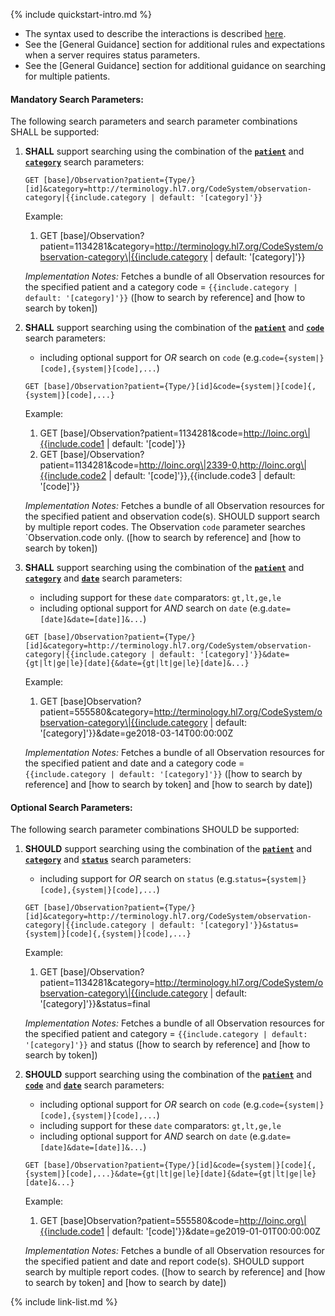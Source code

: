 {% include quickstart-intro.md %}

- The syntax used to describe the interactions is described [here](general-guidance.html#search-syntax).
- See the [General Guidance] section for additional rules and expectations when a server requires status parameters.
- See the [General Guidance] section for additional guidance on searching for multiple patients.

#### Mandatory Search Parameters:

The following search parameters and search parameter combinations SHALL be supported:

1. **SHALL** support searching using the combination of the **[`patient`](SearchParameter-us-core-observation-patient.html)** and **[`category`](SearchParameter-us-core-observation-category.html)** search parameters:

    `GET [base]/Observation?patient={Type/}[id]&category=http://terminology.hl7.org/CodeSystem/observation-category|{{include.category | default: '[category]'}}`

    Example:

      1. GET [base]/Observation?patient=1134281&amp;category=http://terminology.hl7.org/CodeSystem/observation-category\|{{include.category | default: '[category]'}}

    *Implementation Notes:* Fetches a bundle of all Observation resources for the specified patient and a category code = `{{include.category | default: '[category]'}}` ([how to search by reference] and [how to search by token])

1. **SHALL** support searching using the combination of the **[`patient`](SearchParameter-us-core-observation-patient.html)** and **[`code`](SearchParameter-us-core-observation-code.html)** search parameters:
    - including optional support for *OR* search on `code` (e.g.`code={system|}[code],{system|}[code],...`)

    `GET [base]/Observation?patient={Type/}[id]&code={system|}[code]{,{system|}[code],...}`

    Example:

      1. GET [base]/Observation?patient=1134281&amp;code=http://loinc.org\|{{include.code1 | default: '[code]'}}
      1. GET [base]/Observation?patient=1134281&amp;code=http://loinc.org\|2339-0,http://loinc.org\|{{include.code2 | default: '[code]'}},{{include.code3 | default: '[code]'}}

    *Implementation Notes:* Fetches a bundle of all Observation resources for the specified patient and observation code(s).  SHOULD support search by multiple report codes. The Observation `code` parameter searches `Observation.code only. ([how to search by reference] and [how to search by token])

1. **SHALL** support searching using the combination of the **[`patient`](SearchParameter-us-core-observation-patient.html)** and **[`category`](SearchParameter-us-core-observation-category.html)** and **[`date`](SearchParameter-us-core-observation-date.html)** search parameters:
    - including support for these `date` comparators: `gt,lt,ge,le`
    - including optional support for *AND* search on `date` (e.g.`date=[date]&date=[date]]&...`)

    `GET [base]/Observation?patient={Type/}[id]&category=http://terminology.hl7.org/CodeSystem/observation-category|{{include.category | default: '[category]'}}&date={gt|lt|ge|le}[date]{&date={gt|lt|ge|le}[date]&...}`

    Example:

      1. GET [base]Observation?patient=555580&amp;category=http://terminology.hl7.org/CodeSystem/observation-category\|{{include.category | default: '[category]'}}&amp;date=ge2018-03-14T00:00:00Z

    *Implementation Notes:* Fetches a bundle of all Observation resources for the specified patient and date and a category code = `{{include.category | default: '[category]'}}` ([how to search by reference] and [how to search by token] and [how to search by date])


#### Optional Search Parameters:

The following search parameter combinations SHOULD be supported:

1. **SHOULD** support searching using the combination of the **[`patient`](SearchParameter-us-core-observation-patient.html)** and **[`category`](SearchParameter-us-core-observation-category.html)** and **[`status`](SearchParameter-us-core-observation-status.html)** search parameters:
    - including support for *OR* search on `status` (e.g.`status={system|}[code],{system|}[code],...`)

    `GET [base]/Observation?patient={Type/}[id]&category=http://terminology.hl7.org/CodeSystem/observation-category|{{include.category | default: '[category]'}}&status={system|}[code]{,{system|}[code],...}`

    Example:

      1. GET [base]/Observation?patient=1134281&amp;category=http://terminology.hl7.org/CodeSystem/observation-category\|{{include.category | default: '[category]'}}&amp;status=final

    *Implementation Notes:* Fetches a bundle of all Observation resources for the specified patient and category = `{{include.category | default: '[category]'}}` and status ([how to search by reference] and [how to search by token])

1. **SHOULD** support searching using the combination of the **[`patient`](SearchParameter-us-core-observation-patient.html)** and **[`code`](SearchParameter-us-core-observation-code.html)** and **[`date`](SearchParameter-us-core-observation-date.html)** search parameters:
    - including optional support for *OR* search on `code` (e.g.`code={system|}[code],{system|}[code],...`)
    - including support for these `date` comparators: `gt,lt,ge,le`
    - including optional support for *AND* search on `date` (e.g.`date=[date]&date=[date]]&...`)

    `GET [base]/Observation?patient={Type/}[id]&code={system|}[code]{,{system|}[code],...}&date={gt|lt|ge|le}[date]{&date={gt|lt|ge|le}[date]&...}`

    Example:

      1. GET [base]Observation?patient=555580&amp;code=http://loinc.org\|{{include.code1 | default: '[code]'}}&amp;date=ge2019-01-01T00:00:00Z

    *Implementation Notes:* Fetches a bundle of all Observation resources for the specified patient and date and report code(s).  SHOULD support search by multiple report codes. ([how to search by reference] and [how to search by token] and [how to search by date])



{% include link-list.md %}
